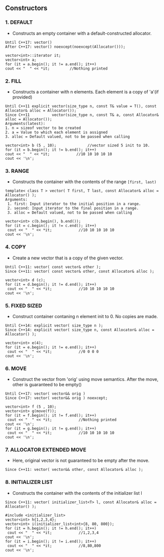## Constructors

### 1. DEFAULT
- Constructs an empty container with a default-constructed allocator.
 ```
Until C++17: vector()
After C++17: vector() noexcept(noexcept(Allocator()));  

vector<int>::iterator it;
vector<int> a;
for (it = a.begin(); it != a.end(); it++)
 cout << "  " << *it;         //Nothing printed
```

### 2. FILL
- Constructs a container with n elements. Each element is a copy of 'a'(if provided)
 ```
Until C++11 explicit vector(size_type n, const T& value = T(), const Allocator& alloc = Allocator());
Since C++11          vector(size_type n, const T& a, const Allocator& alloc = Allocator());
 Arguments(latest):
 1. n = sizeof vector to be created
 2. a = Value to which each element is assigned
 3. alloc = Default valued, not to be passed when calling
 
vector<int> b (5 , 10);              //vector sized 5 init to 10.
for (it = b.begin(); it != b.end(); it++)
 cout << "  " << *it;            //10 10 10 10 10
cout << '\n';
```

### 3. RANGE 
- Constructs the container with the contents of the range `[first, last)`
```
template< class T > vector( T first, T last, const Allocator& alloc = Allocator() );        
Arguments:
 1. first: Input iterator to the initial position in a range.
 2. second: Input iterator to the final position in a range.
 3. alloc = Default valued, not to be passed when calling

vector<int> c(b.begin(), b.end());
for (it = c.begin(); it != c.end(); it++)
 cout << "  " << *it;            //10 10 10 10 10
cout << '\n';
```                                                           

### 4. COPY
- Create a new vector that is a copy of the given vector.
```                                                           
Until C++11: vector( const vector& other );
Since C++11: vector( const vector& other, const Allocator& alloc );

vector<int> d (c);
for (it = d.begin(); it != d.end(); it++)
 cout << "  " << *it;            //10 10 10 10 10
cout << '\n';
```

### 5. FIXED SIZED
- Construct container contaning n element init to 0. No copies are made.
```                                                           
Until C++14: explicit vector( size_type n );
Since C++14: explicit vector( size_type n, const Allocator& alloc = Allocator() );

vector<int> e(4);
for (it = e.begin(); it != e.end(); it++)
 cout << "  " << *it;            //0 0 0 0 
cout << '\n';
```

### 6. MOVE
- Construct the vector from 'orig' using move semantics. After the move, other is guaranteed to be empty()
```
Until C++17: vector( vector&& orig )
Since C++17: vector( vector&& orig ) noexcept;

vector<int> f (5 , 10);
vector<int> g(move(f));
for (it = f.begin(); it != f.end(); it++)
 cout << "  " << *it;            //Nothing printed
cout << '\n';
for (it = g.begin(); it != g.end(); it++)
 cout << "  " << *it;            //10 10 10 10 10 
cout << '\n';
```

### 7. ALLOCATOR EXTENDED MOVE
- Here, original vector is not guaranteed to be empty after the move.
```
Since C++11: vector( vector&& other, const Allocator& alloc );
```

### 8. INITIALIZER LIST
- Constructs the container with the contents of the initializer list l
```
Since C++11: vector( initializer_list<T> l, const Allocator& alloc = Allocator() );  

#include <initializer_list>
vector<int> h{1,2,3,4};
vector<int> i(initializer_list<int>{8, 80, 800});
for (it = h.begin(); it != h.end(); it++)
 cout << "  " << *it;            //1,2,3,4
cout << '\n';
for (it = i.begin(); it != i.end(); it++)
 cout << "  " << *it;            //8,80,800
cout << '\n';
```
